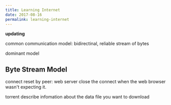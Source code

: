 ```yaml
---
title: Learning Internet
date: 2017-08-16
permalink: learning-internet
---
```


**updating**

<!-- more -->

common communication model: bidirectinal, reliable stream of bytes

dominant model


## Byte Stream Model



connect reset by peer: web server close the connect when the web browser wasn't expecting it.

torrent describe infomation about the data file you want to download 















